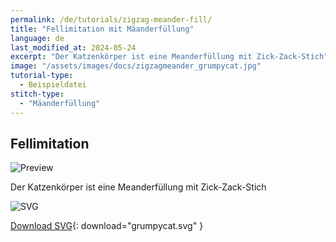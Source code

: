 ```yaml
---
permalink: /de/tutorials/zigzag-meander-fill/
title: "Fellimitation mit Mäanderfüllung"
language: de
last_modified_at: 2024-05-24
excerpt: "Der Katzenkörper ist eine Meanderfüllung mit Zick-Zack-Stich"
image: "/assets/images/docs/zigzagmeander_grumpycat.jpg"
tutorial-type:
  - Beispieldatei
stitch-type:
  - "Mäanderfüllung"
---
```


## Fellimitation

![Preview](/assets/images/docs/zigzagmeander_grumpycat.jpg)

Der Katzenkörper ist eine Meanderfüllung mit Zick-Zack-Stich

![SVG](/assets/images/docs/zigzagmeander_grumpycat.jpg)

[Download SVG](/assets/images/tutorials/samples/grumpycat.svg){: download="grumpycat.svg" }
